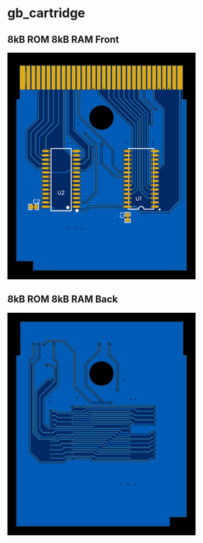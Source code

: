 # gb_cartridge

## 8kB ROM 8kB RAM Front
<img src="./svg/gb_8kBrom_front.svg">

## 8kB ROM 8kB RAM Back
<img src="./svg/gb_8kbrom_back.svg">